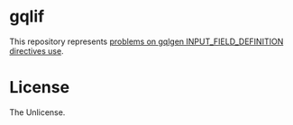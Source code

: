 gqlif
=====

This repository represents
[problems on gqlgen INPUT_FIELD_DEFINITION directives use](https://github.com/99designs/gqlgen/issues/760#issuecomment-743759847).

# License

The Unlicense.
